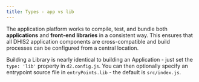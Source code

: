 ```yaml
---
title: Types - app vs lib
---
```


The application platform works to compile, test, and bundle both **applications** and **front-end libraries** in a consistent way. This ensures that all DHIS2 application components are cross-compatible and build processes can be configured from a central location.

Building a Library is nearly identical to building an Application - just set the `type: 'lib'` property in `d2.config.js`. You can then optionally specify an entrypoint source file in `entryPoints.lib` - the default is `src/index.js`.
